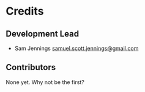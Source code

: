 # Credits

## Development Lead

* Sam Jennings <samuel.scott.jennings@gmail.com>

## Contributors

None yet. Why not be the first?
